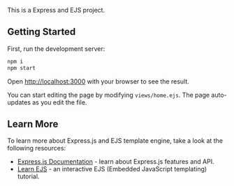 This is a Express and EJS project.

## Getting Started

First, run the development server:

```bash
npm i
npm start
```

Open [http://localhost:3000](http://localhost:3000) with your browser to see the result.

You can start editing the page by modifying `views/home.ejs`. The page auto-updates as you edit the file.

## Learn More

To learn more about Express.js and EJS template engine, take a look at the following resources:

- [Express.js Documentation](https://expressjs.com/en/starter/installing.html) - learn about Express.js features and API.
- [Learn EJS](https://ejs.co/) - an interactive EJS (Embedded JavaScript templating) tutorial.
